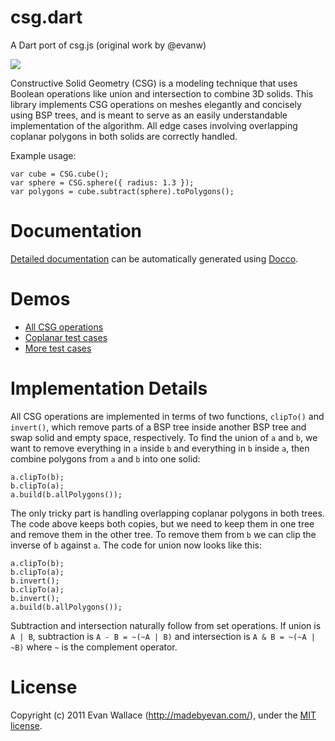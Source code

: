 # csg.dart

A Dart port of csg.js (original work by @evanw)

![](http://evanw.github.com/csg.js/image.png)

Constructive Solid Geometry (CSG) is a modeling technique that uses Boolean operations like union and intersection to combine 3D solids. This library implements CSG operations on meshes elegantly and concisely using BSP trees, and is meant to serve as an easily understandable implementation of the algorithm. All edge cases involving overlapping coplanar polygons in both solids are correctly handled.

Example usage:

    var cube = CSG.cube();
    var sphere = CSG.sphere({ radius: 1.3 });
    var polygons = cube.subtract(sphere).toPolygons();

# Documentation

[Detailed documentation](http://evanw.github.com/csg.js/docs/) can be automatically generated using [Docco](http://jashkenas.github.com/docco/).

# Demos

* [All CSG operations](http://evanw.github.com/csg.js/)
* [Coplanar test cases](http://evanw.github.com/csg.js/coplanar.html)
* [More test cases](http://evanw.github.com/csg.js/more.html)

# Implementation Details

All CSG operations are implemented in terms of two functions, `clipTo()` and `invert()`, which remove parts of a BSP tree inside another BSP tree and swap solid and empty space, respectively. To find the union of `a` and `b`, we want to remove everything in `a` inside `b` and everything in `b` inside `a`, then combine polygons from `a` and `b` into one solid:

    a.clipTo(b);
    b.clipTo(a);
    a.build(b.allPolygons());

The only tricky part is handling overlapping coplanar polygons in both trees. The code above keeps both copies, but we need to keep them in one tree and remove them in the other tree. To remove them from `b` we can clip the inverse of `b` against `a`. The code for union now looks like this:

    a.clipTo(b);
    b.clipTo(a);
    b.invert();
    b.clipTo(a);
    b.invert();
    a.build(b.allPolygons());

Subtraction and intersection naturally follow from set operations. If union is `A | B`, subtraction is `A - B = ~(~A | B)` and intersection is `A & B = ~(~A | ~B)` where `~` is the complement operator.

# License

Copyright (c) 2011 Evan Wallace (http://madebyevan.com/), under the [MIT license](http://www.opensource.org/licenses/mit-license.php).
